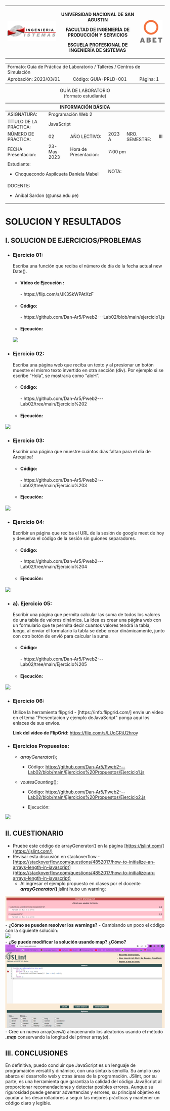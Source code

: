 <table>
  <tbody>
   <tr>
   <td><img src="https://github.com/rescobedoq/pw2/blob/main/epis.png?raw=true"></td>
   <th>
   <p>UNIVERSIDAD NACIONAL DE SAN AGUSTIN</p>
   <p>FACULTAD DE INGENIERÍA DE PRODUCCIÓN Y SERVICIOS</p>
   <p>ESCUELA PROFESIONAL DE INGENIERÍA DE SISTEMAS</p>
   </th>
   <td><img src="https://github.com/rescobedoq/pw2/blob/main/abet.png?raw=true"></td>
   </tr>
  </tbody>
</table>
<div align="center" dir="auto"><table>    
   <tbody>
   <tr><td colspan="3">Formato: Guía de Práctica de Laboratorio / Talleres / Centros de Simulación</td></tr>
   <tr><td>Aprobación:  2023/03/01</td><td>Código: GUIA-PRLD-001</td><td>Página: 1</td></tr>
   </tbody>
</table></div>
<div align="center" dir="auto">
   <span>GUÍA DE LABORATORIO</span><br>
   <span>(formato estudiante)</span>
</div>
<div align="center" dir="auto"><table>
   <tbody><tr><th colspan="6">INFORMACIÓN BÁSICA</th></tr>
   </tbody><tbody>
   <tr><td>ASIGNATURA:</td><td colspan="5">Programación Web 2</td></tr>
   <tr><td>TÍTULO DE LA PRÁCTICA:</td><td colspan="5">JavaScript</td></tr>
   <tr>
   <td>NÚMERO DE PRÁCTICA:</td><td>02</td><td>AÑO LECTIVO:</td><td>2023 A</td><td>NRO. SEMESTRE:</td><td>III</td>
   </tr>
   <tr>
   <td>FECHA Presentacion:</td><td>23-May-2023</td><td>Hora de Presentacion:</td><td colspan="3">7:00 pm</td>
   </tr>
   <tr><td colspan="3">Estudiante:
   <ul dir="auto">
   <li>Choquecondo Aspilcueta Daniela Mabel</li>
   </ul>
   </td>
   <td> NOTA: </td>
   <td colspan="2"> </td>
   </tr><tr><td colspan="6">DOCENTE:
   <ul dir="auto">
   <li>Anibal Sardon (@unsa.edu.pe)</li>
   </ul>
   </td>
   </tr></tbody></table></div>
   <h1>SOLUCION Y RESULTADOS</h1>
   <h2>I. SOLUCION DE EJERCICIOS/PROBLEMAS</h2>

 - <h3>Ejercicio 01: </h3>Escriba una función que reciba el número
    de día de la fecha actual new Date().
    
     - <h4>Vídeo de Ejecución :</h4>
		 - https://flip.com/s/JK3SkWPAtXzF
    
	 - <h4>Código:</h4>
		 - https://github.com/Dan-Ar5/Pweb2---Lab02/blob/main/ejercicio1.js
	 - <h4>Ejecución:</h4>
	 <img src="https://github.com/Dan-Ar5/Pweb2---Lab02/blob/main/Ejecuci%C3%B3n/ejercicio1.png">
    
 - <h3>Ejercicio 02: </h3>Escriba una página web que reciba un
    texto y al presionar un botón muestre el 	mismo texto invertido en
    otra sección (div). Por ejemplo si se escribe “Hola”, se mostraría
    como “aloH”.
    
	 - <h4>Código:</h4>
		 - https://github.com/Dan-Ar5/Pweb2---Lab02/tree/main/Ejercicio%202
	 - <h4>Ejecución:</h4>
<img src="https://github.com/Dan-Ar5/Pweb2---Lab02/blob/main/Ejecuci%C3%B3n/ejercicio2.png">
    
 - <h3>Ejercicio 03: </h3>Escribir una página que muestre cuántos
    días faltan para el día de Arequipa! 
    
	 - <h4>Código:</h4>
		 - https://github.com/Dan-Ar5/Pweb2---Lab02/tree/main/Ejercicio%203
	 - <h4>Ejecución:</h4>
<img src="https://github.com/Dan-Ar5/Pweb2---Lab02/blob/main/Ejecuci%C3%B3n/ejercicio3.png">

 - <h3>Ejercicio 04: </h3>Escribir un página que reciba el URL de
    la sesión de google meet de hoy y devuelva el código de la sesión
    sin guiones separadores.
    
	 - <h4>Código:</h4>
		 - https://github.com/Dan-Ar5/Pweb2---Lab02/tree/main/Ejercicio%204
	 - <h4>Ejecución:</h4>
<img src="https://github.com/Dan-Ar5/Pweb2---Lab02/blob/main/Ejecuci%C3%B3n/ejercicio4.png">
    
 - <h3>a). Ejercicio 05: </h3>Escribir una página que permita calcular
    las suma de todos los valores de una tabla de valores dinámica. La
    idea es crear una página web con un formulario que te permita decir
    cuantos valores tendrá la tabla, luego, al enviar el formulario la
    tabla se debe crear dinámicamente, junto con otro botón de envió
    para calcular la suma.
    
	 - <h4>Código:</h4>
		 - https://github.com/Dan-Ar5/Pweb2---Lab02/tree/main/Ejercicio%205
	 - <h4>Ejecución:</h4>
<img src="https://github.com/Dan-Ar5/Pweb2---Lab02/blob/main/Ejecuci%C3%B3n/ejercicio5.png">
    
 - <h3>Ejercicio 06: </h3>Utilice la herramienta flipgrid -
    [https://info.flipgrid.com/] envie un video en el tema "Presentacion
    y ejemplo deJavaScript" ponga aquí los enlaces de sus envíos.
    
    **Link del video de FlipGrid:**  https://flip.com/s/LUoGRjU2hroy
 - <h3>Ejercicios Propuestos:</h3>
 
	 - *arrayGenerator*();
		 - Código: https://github.com/Dan-Ar5/Pweb2---Lab02/blob/main/Ejercicios%20Propuestos/Ejercicio1.js
		 

		 
	 - *voutesCounting*();
		 - Código: https://github.com/Dan-Ar5/Pweb2---Lab02/blob/main/Ejercicios%20Propuestos/Ejercicio2.js

		 - Ejecución:<br>
<img src="https://github.com/Dan-Ar5/Pweb2---Lab02/blob/main/Ejecuci%C3%B3n/epropuesto1.png">


   <h2>II. CUESTIONARIO</h2>
   

 - Pruebe este código de arrayGenerator() en la página  [https://jslint.com/](https://jslint.com/)
-   Revisar esta discusión en stackoverflow -  [https://stackoverflow.com/questions/4852017/how-to-initialize-an-arrays-length-in-javascript](https://stackoverflow.com/questions/4852017/how-to-initialize-an-arrays-length-in-javascript)
	- Al ingresar el ejemplo propuesto en clases por el docente ***arrayGenerator*()** jslint hubo un warning:

<img src = "https://github.com/Dan-Ar5/Pweb2---Lab02/blob/main/Ejecuci%C3%B3n/errores.png"></img><br>
    - **¿Cómo se pueden resolver los warnings?**
	    - Cambiando un poco el código con la siguiente solución:<br>
	    <img src = "https://github.com/Dan-Ar5/Pweb2---Lab02/blob/main/Ejecuci%C3%B3n/solucion.png"></img><br>
    -   **¿Se puede modificar la solución usando map? ¿Cómo?**
	    <img src = "https://github.com/Dan-Ar5/Pweb2---Lab02/blob/main/Ejecuci%C3%B3n/error.png"></img><br>
   	    - Cree un nuevo array(*newA*) almacenando los aleatorios usando el método ***.map*** conservando la longitud del primer array(*a*).
 
   <h2>III. CONCLUSIONES</h2>
En definitiva, puedo concluir que JavaScript es un lenguaje de programación versátil y dinámico, con una sintaxis sencilla. Su amplio uso abarca el desarrollo web y otras áreas de la programación. JSlint, por su parte, es una herramienta que garantiza la calidad del código JavaScript al proporcionar recomendaciones y detectar posibles errores. Aunque su rigurosidad puede generar advertencias y errores, su principal objetivo es ayudar a los desarrolladores a seguir las mejores prácticas y mantener un código claro y legible.
